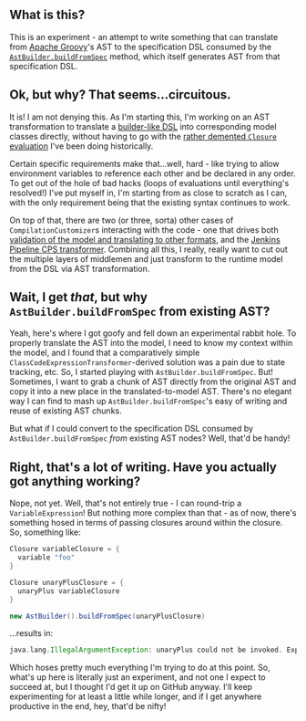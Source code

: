 ## What is this?

This is an experiment - an attempt to write something that can translate from 
[Apache Groovy](http://groovy-lang.org)'s AST to the specification DSL consumed
by the [`AstBuilder.buildFromSpec`](http://docs.groovy-lang.org/next/html/gapi/org/codehaus/groovy/ast/builder/AstBuilder.html#buildFromSpec(groovy.lang.Closure))
method, which itself generates AST from that specification DSL. 

## Ok, but why? That seems...circuitous.

It is! I am not denying this. As I'm starting this, I'm working on an AST 
transformation to translate a [builder-like DSL](https://jenkins.io/doc/book/pipeline/) 
into corresponding model classes directly, without having to go with the 
[rather demented `Closure` evaluation](https://github.com/jenkinsci/pipeline-model-definition-plugin/blob/6c65ef8bb0b186f0d1b9c1c81a6bf40e61e1b56d/pipeline-model-definition/src/main/resources/org/jenkinsci/plugins/pipeline/modeldefinition/ClosureModelTranslator.groovy) 
I've been doing historically. 

Certain specific requirements make that...well, 
hard - like trying to allow environment variables to reference each other and
be declared in any order. To get out of the hole of bad hacks (loops of 
evaluations until everything's resolved!) I've put myself in, I'm starting from
as close to scratch as I can, with the only requirement being that the existing
syntax continues to work.

On top of that, there are two (or three, sorta) other cases of 
`CompilationCustomizer`s interacting with the code - one that drives both 
[validation of the model and translating to other formats](https://github.com/jenkinsci/pipeline-model-definition-plugin/blob/master/pipeline-model-definition/src/main/groovy/org/jenkinsci/plugins/pipeline/modeldefinition/parser/ModelParser.groovy),
and the [Jenkins Pipeline CPS transformer](https://github.com/cloudbees/groovy-cps/blob/75903bafce3a46a235260ae0446e77294d2abea1/lib/src/main/java/com/cloudbees/groovy/cps/CpsTransformer.java).
Combining all this, I really, really want to cut out the multiple layers of
middlemen and just transform to the runtime model from the DSL via AST
transformation.

## Wait, I get *that*, but why `AstBuilder.buildFromSpec` from existing AST?

Yeah, here's where I got goofy and fell down an experimental rabbit hole. To
properly translate the AST into the model, I need to know my context within 
the model, and I found that a comparatively simple 
`ClassCodeExpressionTransformer`-derived solution was a pain due to state
tracking, etc. So, I started playing with `AstBuilder.buildFromSpec`. But!
Sometimes, I want to grab a chunk of AST directly from the original AST and 
copy it into a new place in the translated-to-model AST. There's no elegant way
I can find to mash up `AstBuilder.buildFromSpec`'s easy of writing and reuse of
existing AST chunks. 

But what if I could convert to the specification DSL consumed by 
`AstBuilder.buildFromSpec` *from* existing AST nodes? Well, that'd be handy!

## Right, that's a lot of writing. Have you actually got anything working?

Nope, not yet. Well, that's not entirely true - I can round-trip a 
`VariableExpression`! But nothing more complex than that - as of now, there's
something hosed in terms of passing closures around within the closure. So,
something like:
```groovy
Closure variableClosure = {
  variable "foo"
}

Closure unaryPlusClosure = {
  unaryPlus variableClosure
}

new AstBuilder().buildFromSpec(unaryPlusClosure)
```
...results in:
```groovy
java.lang.IllegalArgumentException: unaryPlus could not be invoked. Expected to receive parameters [class org.codehaus.groovy.ast.expr.Expression] but found []
```
Which hoses pretty much everything I'm trying to do at this point. So, what's 
up here is literally just an experiment, and not one I expect to succeed at,
but I thought I'd get it up on GitHub anyway. I'll keep experimenting for at
least a little while longer, and if I get anywhere productive in the end, hey,
that'd be nifty!
